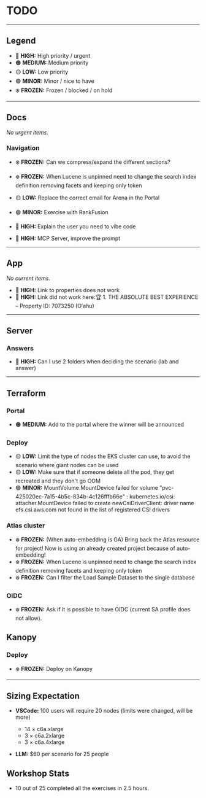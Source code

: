 # TODO

---

## Legend

- 🔴 **HIGH:** High priority / urgent
- 🟠 **MEDIUM:** Medium priority
- 🟡 **LOW:** Low priority
- 🟢 **MINOR:** Minor / nice to have
- ❄️ **FROZEN:** Frozen / blocked / on hold

---

## Docs

*No urgent items.*

### Navigation
- ❄️ **FROZEN:** Can we compress/expand the different sections?
- ❄️ **FROZEN:** When Lucene is unpinned need to change the search index definition removing facets and keeping only token

- 🟡 **LOW:** Replace the correct email for Arena in the Portal
- 🟢 **MINOR:** Exercise with RankFusion



- 🔴 **HIGH:** Explain the user you need to vibe code
- 🔴 **HIGH:** MCP Server, improve the prompt

---

## App

*No current items.*

- 🔴 **HIGH:** Link to properties does not work
- 🔴 **HIGH:** Link did not work here:🏆 1. THE ABSOLUTE BEST EXPERIENCE – Property ID: 7073250 (Oʻahu)

---

## Server

### Answers
- 🔴 **HIGH:** Can I use 2 folders when deciding the scenario (lab and answer)

---

## Terraform

### Portal
- 🟠 **MEDIUM:** Add to the portal where the winner will be announced

### Deploy

- 🟡 **LOW:** Limit the type of nodes the EKS cluster can use, to avoid the scenario where giant nodes can be used
- 🟡 **LOW:** Make sure that if someone delete all the pod, they get recreated and they don't go OOM
- 🟢 **MINOR:** MountVolume.MountDevice failed for volume "pvc-425020ec-7a15-4b5c-834b-4c126fffb66e" : kubernetes.io/csi: attacher.MountDevice failed to create newCsiDriverClient: driver name efs.csi.aws.com not found in the list of registered CSI drivers

### Atlas cluster
- ❄️ **FROZEN:** (When auto-embedding is GA) Bring back the Atlas resource for project! Now is using an already created project because of auto-embedding!
- ❄️ **FROZEN:** When Lucene is unpinned need to change the search index definition removing facets and keeping only token
- ❄️ **FROZEN:** Can I filter the Load Sample Dataset to the single database

### OIDC
- ❄️ **FROZEN:** Ask if it is possible to have OIDC (current SA profile does not allow).


## Kanopy

### Deploy
- ❄️ **FROZEN:** Deploy on Kanopy


---

## Sizing Expectation

- **VSCode:** 100 users will require 20 nodes (limits were changed, will be more)
    - 14 × c6a.xlarge
    - 3 × c6a.2xlarge
    - 3 × c6a.4xlarge

- **LLM:** $60 per scenario for 25 people  

## Workshop Stats

- 10 out of 25 completed all the exercises in 2.5 hours.